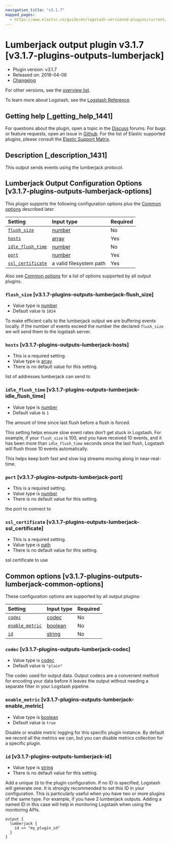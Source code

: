 ```yaml
---
navigation_title: "v3.1.7"
mapped_pages:
  - https://www.elastic.co/guide/en/logstash-versioned-plugins/current/v3.1.7-plugins-outputs-lumberjack.html
---
```


# Lumberjack output plugin v3.1.7 [v3.1.7-plugins-outputs-lumberjack]

* Plugin version: v3.1.7
* Released on: 2018-04-06
* [Changelog](https://github.com/logstash-plugins/logstash-output-lumberjack/blob/v3.1.7/CHANGELOG.md)

For other versions, see the [overview list](output-lumberjack-index.md).

To learn more about Logstash, see the [Logstash Reference](https://www.elastic.co/guide/en/logstash/current/index.html).

## Getting help [_getting_help_1441]

For questions about the plugin, open a topic in the [Discuss](http://discuss.elastic.co) forums. For bugs or feature requests, open an issue in [Github](https://github.com/logstash-plugins/logstash-output-lumberjack). For the list of Elastic supported plugins, please consult the [Elastic Support Matrix](https://www.elastic.co/support/matrix#matrix_logstash_plugins).

## Description [_description_1431]

This output sends events using the lumberjack protocol.

## Lumberjack Output Configuration Options [v3.1.7-plugins-outputs-lumberjack-options]

This plugin supports the following configuration options plus the [Common options](v3-1-7-plugins-outputs-lumberjack.md#v3.1.7-plugins-outputs-lumberjack-common-options) described later.

| Setting | Input type | Required |
| :- | :- | :- |
| [`flush_size`](v3-1-7-plugins-outputs-lumberjack.md#v3.1.7-plugins-outputs-lumberjack-flush_size) | [number](/lsr/value-types.md#number) | No |
| [`hosts`](v3-1-7-plugins-outputs-lumberjack.md#v3.1.7-plugins-outputs-lumberjack-hosts) | [array](/lsr/value-types.md#array) | Yes |
| [`idle_flush_time`](v3-1-7-plugins-outputs-lumberjack.md#v3.1.7-plugins-outputs-lumberjack-idle_flush_time) | [number](/lsr/value-types.md#number) | No |
| [`port`](v3-1-7-plugins-outputs-lumberjack.md#v3.1.7-plugins-outputs-lumberjack-port) | [number](/lsr/value-types.md#number) | Yes |
| [`ssl_certificate`](v3-1-7-plugins-outputs-lumberjack.md#v3.1.7-plugins-outputs-lumberjack-ssl_certificate) | a valid filesystem path | Yes |

Also see [Common options](v3-1-7-plugins-outputs-lumberjack.md#v3.1.7-plugins-outputs-lumberjack-common-options) for a list of options supported by all output plugins.

### `flush_size` [v3.1.7-plugins-outputs-lumberjack-flush_size]

* Value type is [number](/lsr/value-types.md#number)
* Default value is `1024`

To make efficient calls to the lumberjack output we are buffering events locally. if the number of events exceed the number the declared `flush_size` we will send them to the logstash server.

### `hosts` [v3.1.7-plugins-outputs-lumberjack-hosts]

* This is a required setting.
* Value type is [array](/lsr/value-types.md#array)
* There is no default value for this setting.

list of addresses lumberjack can send to

### `idle_flush_time` [v3.1.7-plugins-outputs-lumberjack-idle_flush_time]

* Value type is [number](/lsr/value-types.md#number)
* Default value is `1`

The amount of time since last flush before a flush is forced.

This setting helps ensure slow event rates don’t get stuck in Logstash. For example, if your `flush_size` is 100, and you have received 10 events, and it has been more than `idle_flush_time` seconds since the last flush, Logstash will flush those 10 events automatically.

This helps keep both fast and slow log streams moving along in near-real-time.

### `port` [v3.1.7-plugins-outputs-lumberjack-port]

* This is a required setting.
* Value type is [number](/lsr/value-types.md#number)
* There is no default value for this setting.

the port to connect to

### `ssl_certificate` [v3.1.7-plugins-outputs-lumberjack-ssl_certificate]

* This is a required setting.
* Value type is [path](/lsr/value-types.md#path)
* There is no default value for this setting.

ssl certificate to use

## Common options [v3.1.7-plugins-outputs-lumberjack-common-options]

These configuration options are supported by all output plugins:

| Setting | Input type | Required |
| :- | :- | :- |
| [`codec`](v3-1-7-plugins-outputs-lumberjack.md#v3.1.7-plugins-outputs-lumberjack-codec) | [codec](/lsr/value-types.md#codec) | No |
| [`enable_metric`](v3-1-7-plugins-outputs-lumberjack.md#v3.1.7-plugins-outputs-lumberjack-enable_metric) | [boolean](/lsr/value-types.md#boolean) | No |
| [`id`](v3-1-7-plugins-outputs-lumberjack.md#v3.1.7-plugins-outputs-lumberjack-id) | [string](/lsr/value-types.md#string) | No |

### `codec` [v3.1.7-plugins-outputs-lumberjack-codec]

* Value type is [codec](/lsr/value-types.md#codec)
* Default value is `"plain"`

The codec used for output data. Output codecs are a convenient method for encoding your data before it leaves the output without needing a separate filter in your Logstash pipeline.

### `enable_metric` [v3.1.7-plugins-outputs-lumberjack-enable_metric]

* Value type is [boolean](/lsr/value-types.md#boolean)
* Default value is `true`

Disable or enable metric logging for this specific plugin instance. By default we record all the metrics we can, but you can disable metrics collection for a specific plugin.

### `id` [v3.1.7-plugins-outputs-lumberjack-id]

* Value type is [string](/lsr/value-types.md#string)
* There is no default value for this setting.

Add a unique `ID` to the plugin configuration. If no ID is specified, Logstash will generate one. It is strongly recommended to set this ID in your configuration. This is particularly useful when you have two or more plugins of the same type. For example, if you have 2 lumberjack outputs. Adding a named ID in this case will help in monitoring Logstash when using the monitoring APIs.

```
output {
  lumberjack {
    id => "my_plugin_id"
  }
}
```
